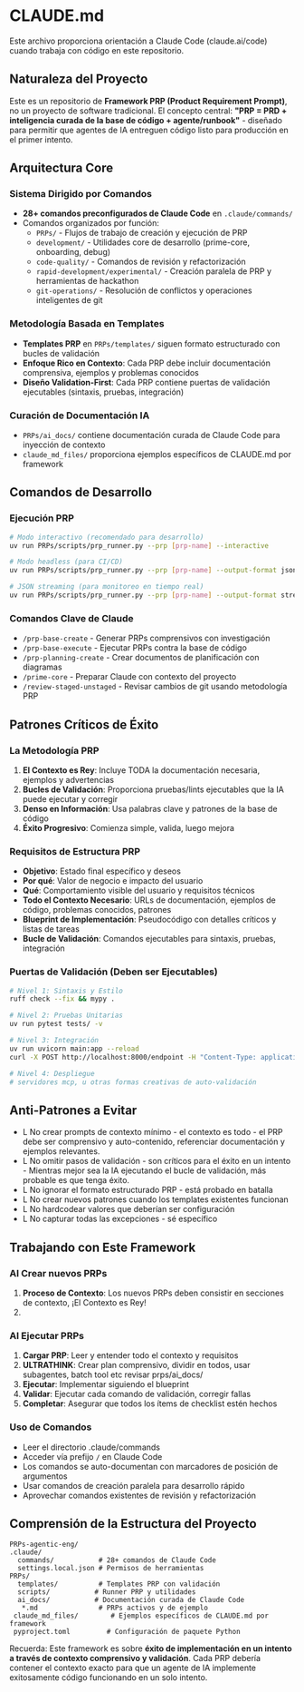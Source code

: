 # CLAUDE.md

Este archivo proporciona orientación a Claude Code (claude.ai/code) cuando trabaja con código en este repositorio.

## Naturaleza del Proyecto

Este es un repositorio de **Framework PRP (Product Requirement Prompt)**, no un proyecto de software tradicional. El concepto central: **"PRP = PRD + inteligencia curada de la base de código + agente/runbook"** - diseñado para permitir que agentes de IA entreguen código listo para producción en el primer intento.

## Arquitectura Core

### Sistema Dirigido por Comandos

- **28+ comandos preconfigurados de Claude Code** en `.claude/commands/`
- Comandos organizados por función:
  - `PRPs/` - Flujos de trabajo de creación y ejecución de PRP
  - `development/` - Utilidades core de desarrollo (prime-core, onboarding, debug)
  - `code-quality/` - Comandos de revisión y refactorización
  - `rapid-development/experimental/` - Creación paralela de PRP y herramientas de hackathon
  - `git-operations/` - Resolución de conflictos y operaciones inteligentes de git

### Metodología Basada en Templates

- **Templates PRP** en `PRPs/templates/` siguen formato estructurado con bucles de validación
- **Enfoque Rico en Contexto**: Cada PRP debe incluir documentación comprensiva, ejemplos y problemas conocidos
- **Diseño Validation-First**: Cada PRP contiene puertas de validación ejecutables (sintaxis, pruebas, integración)

### Curación de Documentación IA

- `PRPs/ai_docs/` contiene documentación curada de Claude Code para inyección de contexto
- `claude_md_files/` proporciona ejemplos específicos de CLAUDE.md por framework

## Comandos de Desarrollo

### Ejecución PRP

```bash
# Modo interactivo (recomendado para desarrollo)
uv run PRPs/scripts/prp_runner.py --prp [prp-name] --interactive

# Modo headless (para CI/CD)
uv run PRPs/scripts/prp_runner.py --prp [prp-name] --output-format json

# JSON streaming (para monitoreo en tiempo real)
uv run PRPs/scripts/prp_runner.py --prp [prp-name] --output-format stream-json
```

### Comandos Clave de Claude

- `/prp-base-create` - Generar PRPs comprensivos con investigación
- `/prp-base-execute` - Ejecutar PRPs contra la base de código
- `/prp-planning-create` - Crear documentos de planificación con diagramas
- `/prime-core` - Preparar Claude con contexto del proyecto
- `/review-staged-unstaged` - Revisar cambios de git usando metodología PRP

## Patrones Críticos de Éxito

### La Metodología PRP

1. **El Contexto es Rey**: Incluye TODA la documentación necesaria, ejemplos y advertencias
2. **Bucles de Validación**: Proporciona pruebas/lints ejecutables que la IA puede ejecutar y corregir
3. **Denso en Información**: Usa palabras clave y patrones de la base de código
4. **Éxito Progresivo**: Comienza simple, valida, luego mejora

### Requisitos de Estructura PRP

- **Objetivo**: Estado final específico y deseos
- **Por qué**: Valor de negocio e impacto del usuario
- **Qué**: Comportamiento visible del usuario y requisitos técnicos
- **Todo el Contexto Necesario**: URLs de documentación, ejemplos de código, problemas conocidos, patrones
- **Blueprint de Implementación**: Pseudocódigo con detalles críticos y listas de tareas
- **Bucle de Validación**: Comandos ejecutables para sintaxis, pruebas, integración

### Puertas de Validación (Deben ser Ejecutables)

```bash
# Nivel 1: Sintaxis y Estilo
ruff check --fix && mypy .

# Nivel 2: Pruebas Unitarias
uv run pytest tests/ -v

# Nivel 3: Integración
uv run uvicorn main:app --reload
curl -X POST http://localhost:8000/endpoint -H "Content-Type: application/json" -d '{...}'

# Nivel 4: Despliegue
# servidores mcp, u otras formas creativas de auto-validación
```

## Anti-Patrones a Evitar

- L No crear prompts de contexto mínimo - el contexto es todo - el PRP debe ser comprensivo y auto-contenido, referenciar documentación y ejemplos relevantes.
- L No omitir pasos de validación - son críticos para el éxito en un intento - Mientras mejor sea la IA ejecutando el bucle de validación, más probable es que tenga éxito.
- L No ignorar el formato estructurado PRP - está probado en batalla
- L No crear nuevos patrones cuando los templates existentes funcionan
- L No hardcodear valores que deberían ser configuración
- L No capturar todas las excepciones - sé específico

## Trabajando con Este Framework

### Al Crear nuevos PRPs

1. **Proceso de Contexto**: Los nuevos PRPs deben consistir en secciones de contexto, ¡El Contexto es Rey!
2.

### Al Ejecutar PRPs

1. **Cargar PRP**: Leer y entender todo el contexto y requisitos
2. **ULTRATHINK**: Crear plan comprensivo, dividir en todos, usar subagentes, batch tool etc revisar prps/ai_docs/
3. **Ejecutar**: Implementar siguiendo el blueprint
4. **Validar**: Ejecutar cada comando de validación, corregir fallas
5. **Completar**: Asegurar que todos los ítems de checklist estén hechos

### Uso de Comandos

- Leer el directorio .claude/commands
- Acceder vía prefijo `/` en Claude Code
- Los comandos se auto-documentan con marcadores de posición de argumentos
- Usar comandos de creación paralela para desarrollo rápido
- Aprovechar comandos existentes de revisión y refactorización

## Comprensión de la Estructura del Proyecto

```
PRPs-agentic-eng/
.claude/
  commands/           # 28+ comandos de Claude Code
  settings.local.json # Permisos de herramientas
PRPs/
  templates/          # Templates PRP con validación
  scripts/           # Runner PRP y utilidades
  ai_docs/           # Documentación curada de Claude Code
   *.md               # PRPs activos y de ejemplo
 claude_md_files/        # Ejemplos específicos de CLAUDE.md por framework
 pyproject.toml         # Configuración de paquete Python
```

Recuerda: Este framework es sobre **éxito de implementación en un intento a través de contexto comprensivo y validación**. Cada PRP debería contener el contexto exacto para que un agente de IA implemente exitosamente código funcionando en un solo intento.